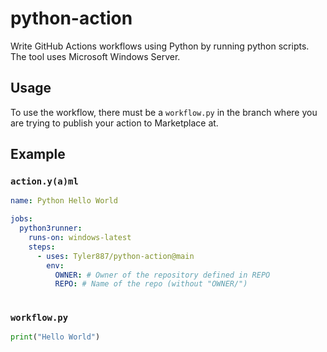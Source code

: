 # python-action
Write GitHub Actions workflows using Python by running python scripts. The tool uses Microsoft Windows Server.
## Usage
To use the workflow, there must be a `workflow.py` in the branch where you are trying to publish your action to Marketplace at.
## Example

### `action.y(a)ml`
```yaml
name: Python Hello World

jobs:
  python3runner:
    runs-on: windows-latest
    steps:
      - uses: Tyler887/python-action@main
        env:
          OWNER: # Owner of the repository defined in REPO
          REPO: # Name of the repo (without "OWNER/")
          
```
### `workflow.py`
```python
print("Hello World")
```
